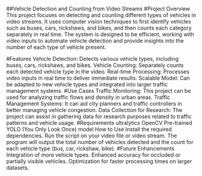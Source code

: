 ##Vehicle Detection and Counting from Video Streams
#Project Overview
This project focuses on detecting and counting different types of vehicles in video streams. It uses computer vision techniques to first identify vehicles such as buses, cars, rickshaws, and bikes, and then counts each category separately in real time. The system is designed to be efficient, working with video inputs to automate vehicle detection and provide insights into the number of each type of vehicle present.

#Features
Vehicle Detection: Detects various vehicle types, including buses, cars, rickshaws, and bikes.
Vehicle Counting: Separately counts each detected vehicle type in the video.
Real-time Processing: Processes video inputs in real time to deliver immediate results.
Scalable Model: Can be adapted to new vehicle types and integrated into larger traffic management systems.
#Use Cases
Traffic Monitoring: This project can be used for analyzing traffic flows and density in urban areas.
Traffic Management Systems: It can aid city planners and traffic controllers in better managing vehicle congestion.
Data Collection for Research: The project can assist in gathering data for research purposes related to traffic patterns and vehicle usage.
#Requirements
ultralytics
OpenCV
Pre-trained YOLO (You Only Look Once) model
How to Use
Install the required dependencies.
Run the script on your video file or video stream.
The program will output the total number of vehicles detected and the count for each vehicle type (bus, car, rickshaw, bike).
#Future Enhancements
Integration of more vehicle types.
Enhanced accuracy for occluded or partially visible vehicles.
Optimization for faster processing times on larger datasets.
